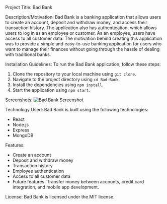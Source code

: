 Project Title: Bad Bank

Description/Motivation:
Bad Bank is a banking application that allows users to create an account, deposit and withdraw money, and access their transaction history. The application also has authentication, which allows users to log in as an employee or customer. As an employee, users have access to all customer data. The motivation behind creating this application was to provide a simple and easy-to-use banking application for users who want to manage their finances without going through the hassle of dealing with traditional banks.

Installation Guidelines:
To run the Bad Bank application, follow these steps:
1. Clone the repository to your local machine using `git clone`.
2. Navigate to the project directory using `cd Bad-Bank`.
3. Install the dependencies using `npm install`.
4. Start the application using `npm start`.

Screenshots:
![Bad Bank Screenshot](https://i.imgur.com/6UH1GwO.png)

Technology Used:
Bad Bank is built using the following technologies:
- React
- Node.js
- Express
- MongoDB

Features:
- Create an account
- Deposit and withdraw money
- Transaction history
- Employee authentication
- Access to all customer data
- Future features: Transfer money between accounts, credit card integration, and mobile app development.

License:
Bad Bank is licensed under the MIT license.
